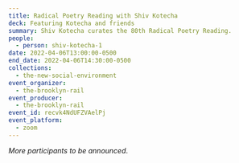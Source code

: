 ```yaml
---
title: Radical Poetry Reading with Shiv Kotecha
deck: Featuring Kotecha and friends
summary: Shiv Kotecha curates the 80th Radical Poetry Reading.
people:
  - person: shiv-kotecha-1
date: 2022-04-06T13:00:00-0500
end_date: 2022-04-06T14:30:00-0500
collections:
  - the-new-social-environment
event_organizer:
  - the-brooklyn-rail
event_producer:
  - the-brooklyn-rail
event_id: recvk4NdUFZVAelPj
event_platform:
  - zoom
---
```

*More participants to be announced*.